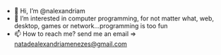 - 👋 Hi, I’m @nalexandriam
- 👀 I’m interested in computer programming, for not matter what, web, desktop, games or network...programming is too fun 
- 📫 How to reach me? send me an email => natadealexandriamenezes@gmail.com

<!---
nalexandriam/nalexandriam is a ✨ special ✨ repository because its `README.md` (this file) appears on your GitHub profile.
You can click the Preview link to take a look at your changes.
--->
